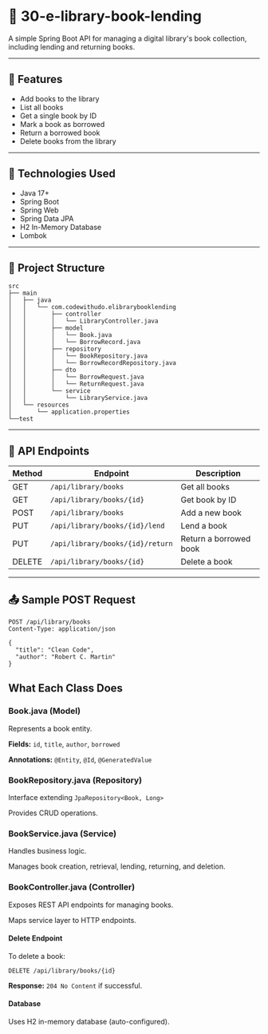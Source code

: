 # 📘 30-e-library-book-lending

A simple Spring Boot API for managing a digital library's book collection, including lending and returning books.

---

## 📌 Features

- Add books to the library
- List all books
- Get a single book by ID
- Mark a book as borrowed
- Return a borrowed book
- Delete books from the library

---

## 🚀 Technologies Used

- Java 17+
- Spring Boot
- Spring Web
- Spring Data JPA
- H2 In-Memory Database
- Lombok

---

## 📂 Project Structure

```mdx
src
├── main
│   ├── java
│   │   └── com.codewithudo.elibrarybooklending
│   │       ├── controller
│   │       │   └── LibraryController.java
│   │       ├── model
│   │       │   └── Book.java
│   │       │   └── BorrowRecord.java
│   │       ├── repository
│   │       │   └── BookRepository.java
│   │       │   └── BorrowRecordRepository.java
│   │       ├── dto
│   │       │   └── BorrowRequest.java
│   │       │   └── ReturnRequest.java
│   │       └── service
│   │           └── LibraryService.java
│   └── resources
│       └── application.properties
└──test

```

---

## 📮 API Endpoints

| Method | Endpoint                 | Description            |
|--------|--------------------------|------------------------|
| GET    | `/api/library/books`     | Get all books          |
| GET    | `/api/library/books/{id}`        | Get book by ID         |
| POST   | `/api/library/books`             | Add a new book         |
| PUT    | `/api/library/books/{id}/lend`   | Lend a book            |
| PUT    | `/api/library/books/{id}/return` | Return a borrowed book |
| DELETE | `/api/library/books/{id}`        | Delete a book          |

---

## 📤 Sample POST Request

```http
POST /api/library/books
Content-Type: application/json

{
  "title": "Clean Code",
  "author": "Robert C. Martin"
}
```

## What Each Class Does

### Book.java (Model)
Represents a book entity.

**Fields:** `id`, `title`, `author`, `borrowed`

**Annotations:** `@Entity`, `@Id`, `@GeneratedValue`

### BookRepository.java (Repository)
Interface extending `JpaRepository<Book, Long>`

Provides CRUD operations.

### BookService.java (Service)
Handles business logic.

Manages book creation, retrieval, lending, returning, and deletion.

### BookController.java (Controller)
Exposes REST API endpoints for managing books.

Maps service layer to HTTP endpoints.

#### Delete Endpoint
To delete a book:

```
DELETE /api/library/books/{id}
```

**Response:** `204 No Content` if successful.

#### Database
Uses H2 in-memory database (auto-configured).

